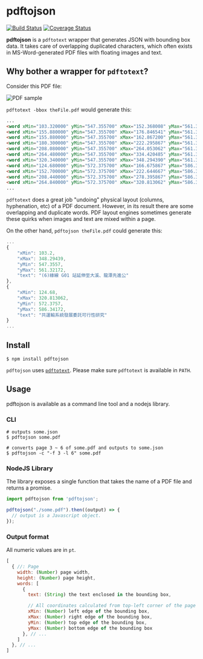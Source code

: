 pdftojson
=========

[![Build Status](https://travis-ci.org/MrOrz/pdftojson.svg)](https://travis-ci.org/MrOrz/pdftojson) [![Coverage Status](https://coveralls.io/repos/MrOrz/pdftojson/badge.svg?branch=master&service=github)](https://coveralls.io/github/MrOrz/pdftojson?branch=master)

**pdftojson** is a `pdftotext` wrapper that generates JSON with bounding box data. It takes care of overlapping duplicated characters, which often exists in MS-Word-generated PDF files with floating images and text.

Why bother a wrapper for `pdftotext`?
------------------------------

Consider this PDF file:

![PDF sample](http://i.imgur.com/MRGE2bq.png)

`pdftotext -bbox theFile.pdf` would generate this:

```html
...
<word xMin="103.320000" yMin="547.355700" xMax="152.368008" yMax="561.321720">(6)綠線</word>
<word xMin="155.880000" yMin="547.355700" xMax="176.846541" yMax="561.321720">G01</word>
<word xMin="155.880000" yMin="547.355700" xMax="162.867200" yMax="561.321720">G</word>
<word xMin="180.300000" yMin="547.355700" xMax="222.295867" yMax="561.321720">站延伸</word>
<word xMin="208.080000" yMin="547.355700" xMax="264.053062" yMax="561.321720">伸至大溪</word>
<word xMin="264.480000" yMin="547.355700" xMax="334.420485" yMax="561.321720">、龍潭先進</word>
<word xMin="320.340000" yMin="547.355700" xMax="348.294390" yMax="561.321720">進公</word>
<word xMin="124.680000" yMin="572.375700" xMax="166.675867" yMax="586.341720">共運輸</word>
<word xMin="152.700000" yMin="572.375700" xMax="222.644667" yMax="586.341720">輸系統發展</word>
<word xMin="208.440000" yMin="572.375700" xMax="278.395867" yMax="586.341720">展委託可行</word>
<word xMin="264.840000" yMin="572.375700" xMax="320.813062" yMax="586.341720">行性研究</word>
...
```

`pdftotext` does a great job "undoing" physical layout (columns, hyphenation, etc) of a PDF document. However, in its result there are some overlapping and duplicate words. PDF layout engines sometimes generate these quirks when images and text are mixed within a page.

On the other hand, `pdftojson theFile.pdf` could generate this:

```js
...
{
    "xMin": 103.2,
    "xMax": 348.29439,
    "yMin": 547.3557,
    "yMax": 561.32172,
    "text": "(6)綠線 G01 站延伸至大溪、龍潭先進公"
},
{
    "xMin": 124.68,
    "xMax": 320.813062,
    "yMin": 572.3757,
    "yMax": 586.34172,
    "text": "共運輸系統發展委託可行性研究"
}
...
```

Install
-------

```
$ npm install pdftojson
```

`pdftojson` uses [`pdftotext`](http://www.foolabs.com/xpdf/home.html). Please make sure `pdftotext` is available in `PATH`.


Usage
-----

pdftojson is available as a command line tool and a nodejs library.

### CLI

```
# outputs some.json
$ pdftojson some.pdf

# converts page 3 ~ 6 of some.pdf and outputs to some.json
$ pdftojson -c "-f 3 -l 6" some.pdf
```

### NodeJS Library

The library exposes a single function that takes the name of a PDF file
and returns a promise.

```js
import pdftojson from 'pdftojson';

pdftojson("./some.pdf").then((output) => {
  // output is a Javascript object.
});
```

### Output format

All numeric values are in `pt`.

```js
[
  { //: Page
    width: (Number) page width,
    height: (Number) page height,
    words: [
      {
        text: (String) the text enclosed in the bounding box,

        // All coordinates calculated from top-left corner of the page
        xMin: (Number) left edge of the bounding box,
        xMax: (Number) right edge of the bounding box,
        yMin: (Number) top edge of the bounding box,
        yMax: (Number) bottom edge of the bounding box
      }, // ...
    ]
  }, // ...
]
```
